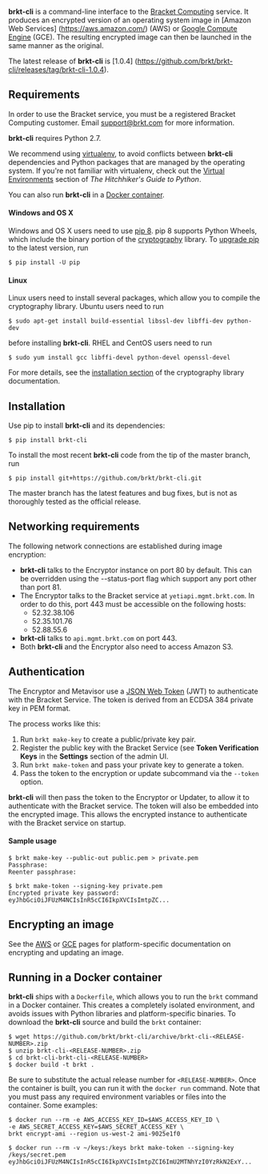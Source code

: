 **brkt-cli** is a command-line interface to the
[Bracket Computing](http://www.brkt.com) service. It produces an
encrypted version of an operating system image in [Amazon Web Services]
(https://aws.amazon.com/)
(AWS) or [Google Compute Engine](https://cloud.google.com/compute/)
(GCE). The resulting encrypted image can then be launched in the same
manner as the original.

The latest release of **brkt-cli** is [1.0.4]
(https://github.com/brkt/brkt-cli/releases/tag/brkt-cli-1.0.4).

## Requirements

In order to use the Bracket service, you must be a
registered Bracket Computing customer.  Email support@brkt.com for
more information.

**brkt-cli** requires Python 2.7.

We recommend using [virtualenv](https://virtualenv.pypa.io/), to avoid
conflicts between **brkt-cli** dependencies and Python packages that are managed
by the operating system.  If you're not familiar with virtualenv, check out the
[Virtual Environments](http://docs.python-guide.org/en/latest/dev/virtualenvs/)
section of _The Hitchhiker's Guide to Python_.

You can also run **brkt-cli** in a [Docker container](#docker).

#### Windows and OS X

Windows and OS X users need to use [pip 8](https://pip.pypa.io/).  pip 8
supports Python Wheels, which include the binary portion of the
[cryptography](https://cryptography.io/) library.  To
[upgrade pip](https://pip.pypa.io/en/stable/installing/#upgrading-pip)
to the latest version, run

```
$ pip install -U pip
```

#### Linux

Linux users need to install several packages, which allow you to compile
the cryptography library.  Ubuntu users need to run

```
$ sudo apt-get install build-essential libssl-dev libffi-dev python-dev
```

before installing **brkt-cli**.  RHEL and CentOS users need to run

```
$ sudo yum install gcc libffi-devel python-devel openssl-devel
```

For more details, see the
[installation section](https://cryptography.io/en/latest/installation/) of
the cryptography library documentation.

## Installation

Use pip to install **brkt-cli** and its dependencies:

```
$ pip install brkt-cli
```

To install the most recent **brkt-cli** code from the tip of the master branch, run

```
$ pip install git+https://github.com/brkt/brkt-cli.git
```

The master branch has the latest features and bug fixes, but is not as thoroughly tested as the official release.

## Networking requirements

The following network connections are established during image encryption:

* **brkt-cli** talks to the Encryptor instance on port 80 by default. This can
be overridden using the --status-port flag which support any port other than port 81.
* The Encryptor talks to the Bracket service at `yetiapi.mgmt.brkt.com`.  In
order to do this, port 443 must be accessible on the following hosts:
  * 52.32.38.106
  * 52.35.101.76
  * 52.88.55.6
* **brkt-cli** talks to `api.mgmt.brkt.com` on port 443.
* Both **brkt-cli** and the Encryptor also need to access Amazon S3.

## Authentication

The Encryptor and Metavisor use a [JSON Web Token](https://jwt.io/)
(JWT) to authenticate with the Bracket Service. The token is derived
from an ECDSA 384 private key in PEM format. 

The process works like this:

1. Run `brkt make-key` to create a public/private key pair.
1. Register the public key with the Bracket Service (see **Token
Verification Keys** in the **Settings** section of the admin UI.
1. Run `brkt make-token` and pass your private key to generate a
token.
1. Pass the token to the encryption or update subcommand via the
`--token` option.

**brkt-cli** will then pass the token to the Encryptor or Updater,
to allow it to authenticate with the Bracket service. The token will
also be embedded into the encrypted image. This allows the encrypted
instance to authenticate with the Bracket service on startup.

#### Sample usage

```
$ brkt make-key --public-out public.pem > private.pem
Passphrase:
Reenter passphrase:

$ brkt make-token --signing-key private.pem
Encrypted private key password:
eyJhbGciOiJFUzM4NCIsInR5cCI6IkpXVCIsImtpZC...
```

## Encrypting an image

See the [AWS](aws.md) or [GCE](gce.md) pages for platform-specific
documentation on encrypting and updating an image.

## <a name="docker"/>Running in a Docker container

**brkt-cli** ships with a `Dockerfile`, which allows you to run the `brkt`
command in a Docker container. This creates a completely isolated environment,
and avoids issues with Python libraries and platform-specific
binaries.  To download the **brkt-cli** source and build the `brkt` container:

```
$ wget https://github.com/brkt/brkt-cli/archive/brkt-cli-<RELEASE-NUMBER>.zip
$ unzip brkt-cli-<RELEASE-NUMBER>.zip
$ cd brkt-cli-brkt-cli-<RELEASE-NUMBER>
$ docker build -t brkt .
```

Be sure to substitute the actual release number for `<RELEASE-NUMBER>`.  Once
the container is built, you can run it with the `docker run`
command.  Note that you must pass any required environment variables or
files into the container.  Some examples:

```
$ docker run --rm -e AWS_ACCESS_KEY_ID=$AWS_ACCESS_KEY_ID \
-e AWS_SECRET_ACCESS_KEY=$AWS_SECRET_ACCESS_KEY \
brkt encrypt-ami --region us-west-2 ami-9025e1f0
```

```
$ docker run --rm -v ~/keys:/keys brkt make-token --signing-key /keys/secret.pem
eyJhbGciOiJFUzM4NCIsInR5cCI6IkpXVCIsImtpZCI6ImU2MTNhYzI0YzRkN2ExY...
```
